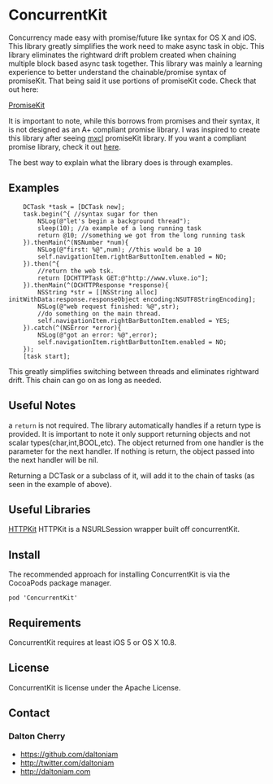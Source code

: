 ConcurrentKit
=============

Concurrency made easy with promise/future like syntax for OS X and iOS. This library greatly simplifies the work need to make async task in objc.
This library eliminates the rightward drift problem created when chaining multiple block based async task together. This library was mainly a learning experience to better understand the chainable/promise syntax of promiseKit. That being said it use portions of promiseKit code. Check that out here:

[PromiseKit](https://github.com/mxcl/PromiseKit)

It is important to note, while this borrows from promises and their syntax, it is not designed as an A+ compliant promise library.
I was inspired to create this library after seeing [mxcl](https://github.com/mxcl) promiseKit library.
If you want a compliant promise library, check it out [here](https://github.com/mxcl/PromiseKit).

The best way to explain what the library does is through examples.
## Examples ##

```objc
    DCTask *task = [DCTask new];
    task.begin(^{ //syntax sugar for then
        NSLog(@"let's begin a background thread");
        sleep(10); //a example of a long running task
        return @10; //something we got from the long running task
    }).thenMain(^(NSNumber *num){
        NSLog(@"first: %@",num); //this would be a 10
        self.navigationItem.rightBarButtonItem.enabled = NO;
    }).then(^{
		//return the web tsk.
        return [DCHTTPTask GET:@"http://www.vluxe.io"];
    }).thenMain(^(DCHTTPResponse *response){
        NSString *str = [[NSString alloc] initWithData:response.responseObject encoding:NSUTF8StringEncoding];
        NSLog(@"web request finished: %@",str);
        //do something on the main thread.
        self.navigationItem.rightBarButtonItem.enabled = YES;
    }).catch(^(NSError *error){
        NSLog(@"got an error: %@",error);
        self.navigationItem.rightBarButtonItem.enabled = NO;
    });
    [task start];
```

This greatly simplifies switching between threads and eliminates rightward drift. This chain can go on as long as needed.

## Useful Notes

a `return` is not required. The library automatically handles if a return type is provided. It is important to note it only support returning objects and not scalar types(char,int,BOOL,etc). The object returned from one handler is the parameter for the next handler. If nothing is return, the object passed into the next handler will be nil. 

Returning a DCTask or a subclass of it, will add it to the chain of tasks (as seen in the example of above).

## Useful Libraries

[HTTPKit](https://github.com/daltoniam/HTTPKit)
HTTPKit is a NSURLSession wrapper built off concurrentKit. 

## Install ##

The recommended approach for installing ConcurrentKit is via the CocoaPods package manager.

```
pod 'ConcurrentKit'
```

## Requirements ##

ConcurrentKit requires at least iOS 5 or OS X 10.8.


## License ##

ConcurrentKit is license under the Apache License.

## Contact ##

### Dalton Cherry ###
* https://github.com/daltoniam
* http://twitter.com/daltoniam
* http://daltoniam.com
